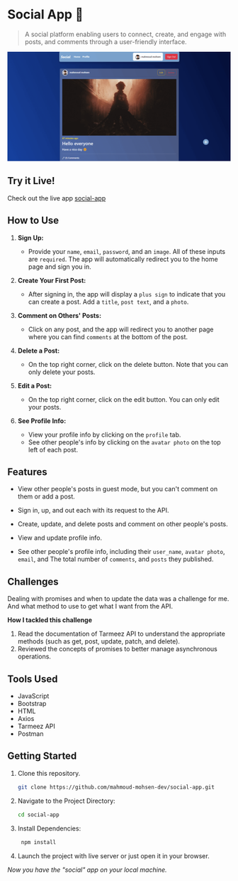 # Social App 📱

> A social platform enabling users to connect, create, and engage with posts, and comments through a user-friendly interface.

<img src='./images/social-media-app.png'></img>

## Try it Live!

Check out the live app [social-app](https://social-app-platform.vercel.app/)

## How to Use

1. **Sign Up:**

    - Provide your `name`, `email`, `password`, and an `image`. All of these inputs are `required`. The app will automatically redirect you to the home page and sign you in.

2. **Create Your First Post:**

    - After signing in, the app will display a `plus sign` to indicate that you can create a post. Add a `title`, `post text`, and a `photo`.

3. **Comment on Others' Posts:**

    - Click on any post, and the app will redirect you to another page where you can find `comments` at the bottom of the post.

4. **Delete a Post:**

    - On the top right corner, click on the delete button. Note that you can only delete your posts.

5. **Edit a Post:**

    - On the top right corner, click on the edit button. You can only edit your posts.

6. **See Profile Info:**
    - View your profile info by clicking on the `profile` tab.
    - See other people's info by clicking on the `avatar photo` on the top left of each post.

## Features

-   View other people's posts in guest mode, but you can't comment on them or add a post.

-   Sign in, up, and out each with its request to the API.
-   Create, update, and delete posts and comment on other people's posts.
-   View and update profile info.
-   See other people's profile info, including their `user_name`, `avatar photo`, `email`, and The total number of `comments`, and `posts` they published.

## Challenges

Dealing with promises and when to update the data was a challenge for me. And what method to use to get what I want from the API.

**How I tackled this challenge**

1. Read the documentation of Tarmeez API to understand the appropriate methods (such as get, post, update, patch, and delete).
2. Reviewed the concepts of promises to better manage asynchronous operations.

## Tools Used

-   JavaScript
-   Bootstrap
-   HTML
-   Axios
-   Tarmeez API
-   Postman

## Getting Started

1. Clone this repository.

    ```bash
    git clone https://github.com/mahmoud-mohsen-dev/social-app.git
    ```

2. Navigate to the Project Directory:
    ```bash
    cd social-app
    ```
3. Install Dependencies:

    ```bash
     npm install
    ```

4. Launch the project with live server or just open it in your browser.

_Now you have the "social" app on your local machine._
